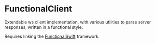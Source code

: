 # FunctionalClient
Extendable ws client implementation, with various utilities to parse server responses, written in a functional style.

Requires linking the [FunctionalSwift](https://github.com/broomburgo/FunctionalSwift]) framework.
